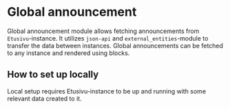 # Global announcement

Global announcement module allows fetching announcements from `Etusivu`-instance.
It utilizes `json-api` and `external_entities`-module to transfer the data between instances.
Global announcements can be fetched to any instance and rendered using blocks.

## How to set up locally

Local setup requires Etusivu-instance to be up and running with some relevant data created to it.
